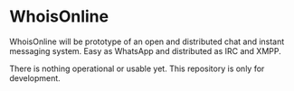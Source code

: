 
WhoisOnline
===========

WhoisOnline will be prototype of an open and distributed 
chat and instant messaging system.  Easy as WhatsApp and 
distributed as IRC and XMPP.

There is nothing operational or usable yet. This repository 
is only for development.

